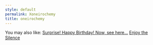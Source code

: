 ```yaml
---
style: default
permalink: Xoneirochemy
title: oneirochemy
---
```

You may also like:
[Surprise! Happy Birthday! Now, see here...](http://scp-wiki.net/surprise-happy-birthday-5)
[Enjoy the Silence](http://scp-wiki.net/enjoy-the-silence)